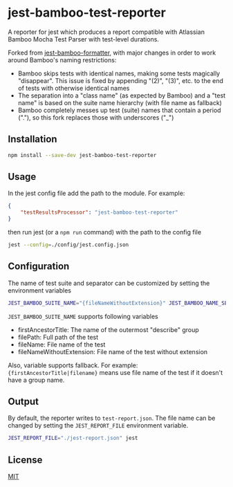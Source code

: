 # jest-bamboo-test-reporter

A reporter for jest which produces a report compatible with Atlassian Bamboo Mocha Test Parser with test-level durations.

Forked from [jest-bamboo-formatter](https://github.com/adalbertoteixeira/jest-bamboo-formatter), with major changes in order to work around Bamboo's naming restrictions:

* Bamboo skips tests with identical names, making some tests magically "disappear". This issue is fixed by appending "(2)", "(3)", etc. to the end of tests with otherwise identical names
* The separation into a "class name" (as expected by Bamboo) and a "test name" is based on the suite name hierarchy (with file name as fallback)
* Bamboo completely messes up test (suite) names that contain a period ("."), so this fork replaces those with underscores ("_")

## Installation

~~~sh
npm install --save-dev jest-bamboo-test-reporter
~~~

## Usage

In the jest config file add the path to the module. For example:

~~~json
{
    "testResultsProcessor": "jest-bamboo-test-reporter"
}
~~~

then run jest (or a `npm run` command) with the path to the config file

~~~sh
jest --config=./config/jest.config.json
~~~

## Configuration

The name of test suite and separator can be customized by setting the environment variables

~~~sh
JEST_BAMBOO_SUITE_NAME="{fileNameWithoutExtension}" JEST_BAMBOO_NAME_SEPARATOR=" >> " jest
~~~

`JEST_BAMBOO_SUITE_NAME` supports following variables
- firstAncestorTitle: The name of the outermost "describe" group
- filePath: Full path of the test
- fileName: File name of the test
- fileNameWithoutExtension: File name of the test without extension

Also, variable supports fallback. For example: 
`{firstAncestorTitle|filename}` means use file name of the test if it doesn't have a group name.

## Output

By default, the reporter writes to `test-report.json`. The file name can be changed by setting the `JEST_REPORT_FILE` environment variable.

~~~sh
JEST_REPORT_FILE="./jest-report.json" jest
~~~

## License

[MIT](https://github.com/bargar/jest-bamboo-test-reporter/blob/master/LICENSE)
